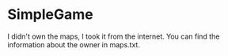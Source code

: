 # SimpleGame
I didn't own the maps, I took it from the internet. 
You can find the information about the owner in maps.txt.
